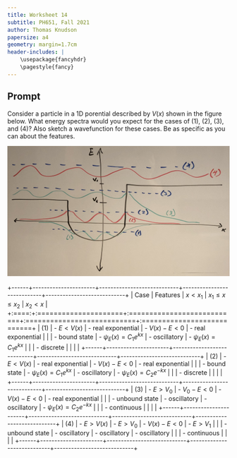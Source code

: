 ```yaml
---
title: Worksheet 14
subtitle: PH651, Fall 2021
author: Thomas Knudson
papersize: a4
geometry: margin=1.7cm
header-includes: |
    \usepackage{fancyhdr}
    \pagestyle{fancy}
---
```


## Prompt

Consider a particle in a 1D porential described by $V(x)$ shown in the figure below. What energy spectra would you expect for the cases of (1), (2), (3), and (4)? Also sketch a wavefunction for these cases. Be as specific as you can about the features.

![](WS14.jpeg)

+------+----------------------+----------------------------+----------------------------+----------------------------+
| Case | Features             | $x < x_1$                  | $x_1\leq x \leq x_2$       | $x_2 < x$                  |
+:====:+:=====================+:===========================+:===========================+:===========================+
| (1)  | - $E<V(x)$           | - real exponential         | - $V(x)-E<0$               | - real exponential         |
|      | - bound state        | - $\psi_E(x) = C_1 e^{kx}$ | - oscillatory              | - $\psi_E(x) = C_1 e^{kx}$ |
|      | - discrete           |                            |                            |                            |
+------+----------------------+----------------------------+----------------------------+----------------------------+
| (2)  | - $E<V(x)$           | - real exponential         | - $V(x)-E<0$               | - real exponential         |
|      | - bound state        | - $\psi_E(x) = C_1 e^{kx}$ | - oscillatory              | - $\psi_E(x) = C_2e^{-kx}$ |
|      | - discrete           |                            |                            |                            |
+------+----------------------+----------------------------+----------------------------+----------------------------+
| (3)  | - $E>V_0$            | - $V_0 - E < 0$            | - $V(x)-E<0$               | - real exponential         |
|      | - unbound state      | - oscillatory              | - oscillatory              | - $\psi_E(x) = C_2e^{-kx}$ |
|      | - continuous         |                            |                            |                            |
+------+----------------------+----------------------------+----------------------------+----------------------------+
| (4)  | - $E>V(x)$           | - $E>V_0$                  | - $V(x)-E<0$               | - $E>V_1$                  |
|      | - unbound state      | - oscillatory              | - oscillatory              | - oscillatory              |
|      | - continuous         |                            |                            |                            |
+------+----------------------+----------------------------+----------------------------+----------------------------+
